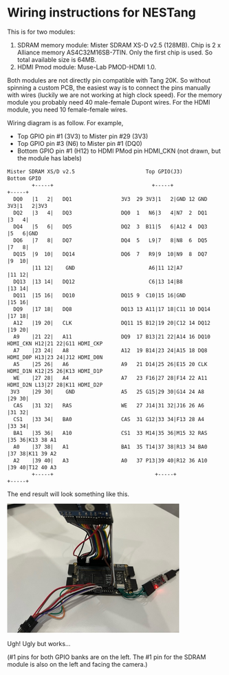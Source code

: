 
# Wiring instructions for NESTang

This is for two modules:
1. SDRAM memory module: Mister SDRAM XS-D v2.5 (128MB). Chip is 2 x Alliance memory AS4C32M16SB-7TIN. Only the first chip is used. So total available size is 64MB.
2. HDMI Pmod module: Muse-Lab PMOD-HDMI 1.0.

Both modules are not directly pin compatible with Tang 20K. So without spinning a custom PCB, the easiest way is to connect the pins manually with wires (luckily we are not working at high clock speed). For the memory module you probably need 40 male-female Dupont wires. For the HDMI module, you need 10 female-female wires.

Wiring diagram is as follow. For example, 
  - Top GPIO pin #1 (3V3) to Mister pin #29 (3V3)
  - Top GPIO pin #3 (N6) to Mister pin #1 (DQ0)
  - Bottom GPIO pin #1 (H12) to HDMI PMod pin HDMI_CKN (not drawn, but the module has labels)

```
Mister SDRAM XS/D v2.5                       Top GPIO(J3)                         Bottom GPIO   
        +-----+                                +-----+                             +-----+ 
  DQ0   |1   2|   DQ1                3V3  29 3V3|1   2|GND 12 GND               3V3|1   2|3V3 
  DQ2   |3   4|   DQ3                DQ0  1   N6|3   4|N7  2  DQ1                  |3   4| 
  DQ4   |5   6|   DQ5                DQ2  3  B11|5   6|A12 4  DQ3                  |5   6|GND             
  DQ6   |7   8|   DQ7                DQ4  5   L9|7   8|N8  6  DQ5                  |7   8|                        
  DQ15  |9  10|   DQ14               DQ6  7   R9|9  10|N9  8  DQ7                  |9  10|                        
        |11 12|    GND                        A6|11 12|A7                          |11 12|                        
  DQ13  |13 14|   DQ12                        C6|13 14|B8                          |13 14|                         
  DQ11  |15 16|   DQ10               DQ15 9  C10|15 16|GND                         |15 16|                        
  DQ9   |17 18|   DQ8                DQ13 13 A11|17 18|C11 10 DQ14                 |17 18|
  A12   |19 20|   CLK                DQ11 15 B12|19 20|C12 14 DQ12                 |19 20|
  A9    |21 22|   A11                DQ9  17 B13|21 22|A14 16 DQ10     HDMI_CKN H12|21 22|G11 HDMI_CKP
  A7    |23 24|   A8                 A12  19 B14|23 24|A15 18 DQ8      HDMI_D0P H13|23 24|J12 HDMI_D0N
  A5    |25 26|   A6                 A9   21 D14|25 26|E15 20 CLK      HDMI_D1N K12|25 26|K13 HDMI_D1P
  WE    |27 28|   A4                 A7   23 F16|27 28|F14 22 A11      HDMI_D2N L13|27 28|K11 HDMI_D2P
 3V3    |29 30|    GND               A5   25 G15|29 30|G14 24 A8                   |29 30|
  CAS   |31 32|   RAS                WE   27 J14|31 32|J16 26 A6                   |31 32|
  CS1   |33 34|   BA0                CAS  31 G12|33 34|F13 28 A4                   |33 34|
  BA1   |35 36|   A10                CS1  33 M14|35 36|M15 32 RAS                  |35 36|K13 38 A1
  A0    |37 38|   A1                 BA1  35 T14|37 38|R13 34 BA0                  |37 38|K11 39 A2
  A2    |39 40|   A3                 A0   37 P13|39 40|R12 36 A10                  |39 40|T12 40 A3
        +-----+                                 +-----+                            +-----+
```

The end result will look something like this. 

<img src='images/wiring.jpg' width=400>

Ugh! Ugly but works...

(#1 pins for both GPIO banks are on the left. The #1 pin for the SDRAM module is also on the left and facing the camera.)